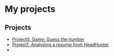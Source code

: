 # My projects


## Projects

* [Project0. Game: Guess the number](https://github.com/maksmick/SF/tree/main/project_0)
* [Project1. Analyzing a resume from HeadHunter](https://github.com/maksmick/SF/blob/main/Project_1/Project-1_MT.ipynb)
*

